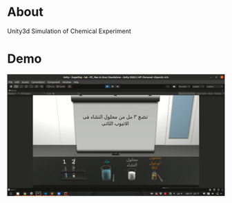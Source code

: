 # About
Unity3d Simulation of Chemical Experiment

# Demo     
[![picture not loaded correctly](https://github.com/khaleddallah/SugarExperiment/blob/main/Screenshot.jpg)](https://drive.google.com/file/d/1Q1fB7zwmybIqfMRTGkJANh5aWpr7sJlO/view)

